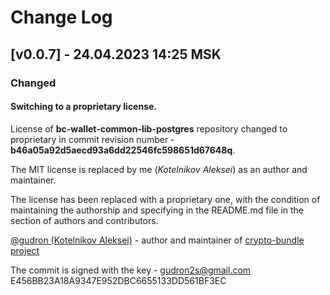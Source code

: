 # Change Log

## [v0.0.7] - 24.04.2023 14:25 MSK

### Changed

#### Switching to a proprietary license.
License of **bc-wallet-common-lib-postgres** repository changed to proprietary in commit revision number - **b46a05a92d5aecd93a6dd22546fc598651d67648q**.

The MIT license is replaced by me (_Kotelnikov Aleksei_) as an author and maintainer.

The license has been replaced with a proprietary one, with the condition of maintaining the authorship
and specifying in the README.md file in the section of authors and contributors.

[@gudron (Kotelnikov Aleksei)](https://github.com/gudron) - author and maintainer of [crypto-bundle project](https://github.com/crypto-bundle)

The commit is signed with the key -
gudron2s@gmail.com
E456BB23A18A9347E952DBC6655133DD561BF3EC